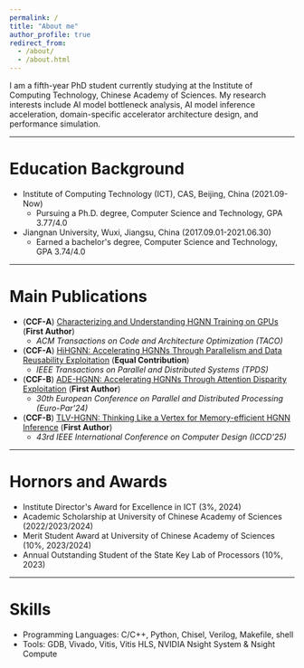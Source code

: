 ```yaml
---
permalink: /
title: "About me"
author_profile: true
redirect_from: 
  - /about/
  - /about.html
---
```


I am a fifth-year PhD student currently studying at the Institute of Computing Technology, Chinese Academy of Sciences. My research interests include AI model bottleneck analysis, AI model inference acceleration, domain-specific accelerator architecture design, and performance simulation.

-----

Education Background
=====
- Institute of Computing Technology (ICT), CAS, Beijing, China (2021.09-Now)
  - Pursuing a Ph.D. degree, Computer Science and Technology, GPA 3.77/4.0
- Jiangnan University, Wuxi, Jiangsu, China (2017.09.01-2021.06.30)
  - Earned a bachelor's degree, Computer Science and Technology, GPA 3.74/4.0

-----

Main Publications
=====
- (**CCF-A**) [Characterizing and Understanding HGNN Training on GPUs](https://dl.acm.org/doi/10.1145/3703356) (**First Author**)
  - *ACM Transactions on Code and Architecture Optimization (TACO)*
- (**CCF-A**) [HiHGNN: Accelerating HGNNs Through Parallelism and Data Reusability Exploitation](https://ieeexplore.ieee.org/document/10510500) (**Equal Contribution**)
  - *IEEE Transactions on Parallel and Distributed Systems (TPDS)*
- (**CCF-B**) [ADE-HGNN: Accelerating HGNNs Through Attention Disparity Exploitation](https://link.springer.com/chapter/10.1007/978-3-031-69766-1_7) (**First Author**)
   - *30th European Conference on Parallel and Distributed Processing (Euro-Par'24)*
- (**CCF-B**) [TLV-HGNN: Thinking Like a Vertex for Memory-efficient HGNN Inference](https://arxiv.org/abs/2508.07796) (**First Author**)
   - *43rd IEEE International Conference on Computer Design (ICCD'25)* 

-----

Hornors and Awards
=====
- Institute Director's Award for Excellence in ICT (3%, 2024)
- Academic Scholarship at University of Chinese Academy of Sciences (2022/2023/2024)
- Merit Student Award at University of Chinese Academy of Sciences (10%, 2023/2024)
- Annual Outstanding Student of the State Key Lab of Processors (10%, 2023)

-----

Skills
=====
- Programming Languages: C/C++, Python, Chisel, Verilog, Makefile, shell
- Tools: GDB, Vivado, Vitis, Vitis HLS, NVIDIA Nsight System & Nsight Compute
